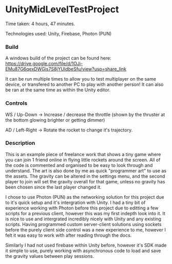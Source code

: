 # UnityMidLevelTestProject

Time taken: 4 hours, 47 minutes.

Technologies used: Unity, Firebase, Photon (PUN)

### Build
A windows build of the project can be found here: https://drive.google.com/file/d/1OJj-EMu87G6qexDWGis7S8jYUIdbeSfu/view?usp=share_link

It can be run multiple times to allow you to test multiplayer on the same device, or transfered to another PC to play with another person! It can also be ran at
the same time as within the Unity editor.

### Controls

WS / Up-Down -> Increase / decrease the throttle (shown by the thruster at the bottom glowing brighter or getting dimmer)

AD / Left-Right -> Rotate the rocket to change it's trajectory.

### Description
This is an example piece of freelance work that shows a tiny game where you can join 1 friend online in flying little rockets around the screen. All of the
code is commented and organised to be easy to look through and understand. The art is also done by me as quick "programmer art" to use as the assets. The gravity can be altered in the settings menu, and the second player to join will set the gravity overall for that game, unless no gravity has been chosen since the last player changed it.

I chose to use Photon (PUN) as the networking solution for this project due to it's quick setup and it's intergration with Unity. I had a tiny bit of experience working with Photon before this project due to editting a few scripts for a previous client, however this was my first indepth look into it. It is nice to use and intergrated incredibly nicely with Unity and any existing scripts. Having programmed custom server-client solutions using sockets before the purely client
side control was a new experience to me, however I felt it was easy to work with after reading through the docs.

Similarly I had not used firebase within Unity before, however it's SDK made it simple to use, purely working with asynchronous code to load and save the gravity values between play sessions.
